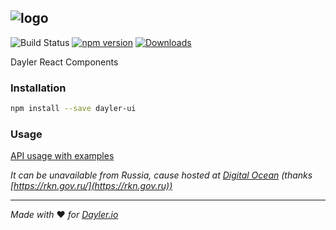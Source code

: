 ![logo](https://cdn.dayler.io/images/logo_dark.svg)
---
![Build Status](https://drone.dayler.io/api/badges/iknpx/dayler-ui/status.svg)
[![npm version](https://badge.fury.io/js/dayler-ui.svg)](https://badge.fury.io/js/dayler-ui)
[![Downloads](http://img.shields.io/npm/dm/dayler-ui.svg?style=flat)](https://npmjs.org/package/dayler-ui)

Dayler React Components 

### Installation
```bash
npm install --save dayler-ui
```

### Usage
[API usage with examples](https://ui.dayler.io)

*It can be unavailable from Russia, cause hosted at [Digital Ocean](http://digitalocean.com) (thanks [https://rkn.gov.ru/](https://rkn.gov.ru))*

---
*Made with* :heart: *for [Dayler.io](https://dayler.io)*
